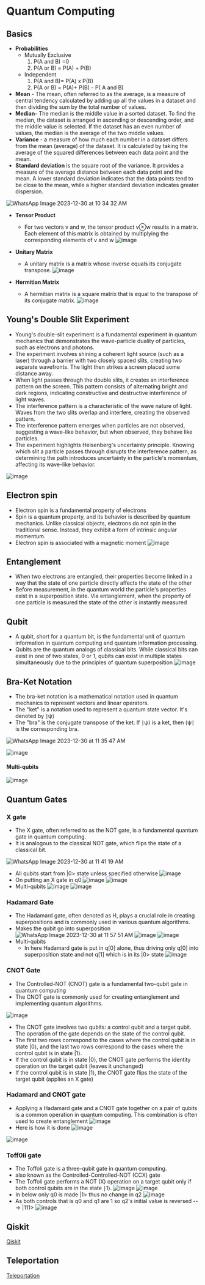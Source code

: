 # Quantum Computing

## Basics
* **Probabilities**
  * Mutually Exclusive
    1. P(A and B) =0
    2. P(A or B) = P(A) + P(B)
  * Independent
    1. P(A and B)= P(A) x P(B)
    2. P(A or B) = P(A)+ P(B) - P( A and B)
* **Mean** - The mean, often referred to as the average, is a measure of central tendency calculated by adding up all the values in a dataset and then dividing the sum by the total number of values.
* **Median**- The median is the middle value in a sorted dataset. To find the median, the dataset is arranged in ascending or descending order, and the middle value is selected. If the dataset has an even number of values, the median is the average of the two middle values.
* **Variance** - a measure of how much each number in a dataset differs from the mean (average) of the dataset. It is calculated by taking the average of the squared differences between each data point and the mean.
* **Standard deviation** is the square root of the variance. It provides a measure of the average distance between each data point and the mean. A lower standard deviation indicates that the data points tend to be close to the mean, while a higher standard deviation indicates greater dispersion.

![WhatsApp Image 2023-12-30 at 10 34 32 AM](https://github.com/ani171/quantum/assets/97838595/766ca2bb-fc9d-4c63-9a5e-6fbc1f2bc03f)

* **Tensor Product**
  * For two vectors v and w, the tensor product v⊗w results in a matrix. Each element of this matrix is obtained by multiplying the corresponding elements of v and w
![image](https://github.com/ani171/quantum/assets/97838595/c193da07-890b-420d-8c66-cb5ecc6e433b)

* **Unitary Matrix**
  * A unitary matrix is a matrix whose inverse equals its conjugate transpose.
![image](https://github.com/ani171/quantum/assets/97838595/b0c13074-d40f-4cbb-a0d4-6ba9f28e6d61)

* **Hermitian Matrix**
  * A hermitian matrix is a square matrix that is equal to the transpose of its conjugate matrix.
![image](https://github.com/ani171/quantum/assets/97838595/31f080f2-afae-4673-86b8-bf19a0e8d6fa)

## Young's Double Slit Experiment

* Young's double-slit experiment is a fundamental experiment in quantum mechanics that demonstrates the wave-particle duality of particles, such as electrons and photons.
* The experiment involves shining a coherent light source (such as a laser) through a barrier with two closely spaced slits, creating two separate wavefronts. The light then strikes a screen placed some distance away.
* When light passes through the double slits, it creates an interference pattern on the screen. This pattern consists of alternating bright and dark regions, indicating constructive and destructive interference of light waves.
* The interference pattern is a characteristic of the wave nature of light. Waves from the two slits overlap and interfere, creating the observed pattern.
* The interference pattern emerges when particles are not observed, suggesting a wave-like behavior, but when observed, they behave like particles.
* The experiment highlights Heisenberg's uncertainty principle. Knowing which slit a particle passes through disrupts the interference pattern, as determining the path introduces uncertainty in the particle's momentum, affecting its wave-like behavior.

![image](https://github.com/ani171/quantum/assets/97838595/9a844395-cc90-4c64-bf1b-515c003a87eb)

## Electron spin
* Electron spin is a fundamental property of electrons
* Spin is a quantum property, and its behavior is described by quantum mechanics. Unlike classical objects, electrons do not spin in the traditional sense. Instead, they exhibit a form of intrinsic angular momentum.
* Electron spin is associated with a magnetic moment
![image](https://github.com/ani171/quantum/assets/97838595/90bc451f-4eed-4144-9d77-ca4f388c97be)

## Entanglement
* When two electrons are entangled, their properties become linked in a way that the state of one particle directly affects the state of the other
* Before measurement, in the quantum world the particle's properties exist in a superposition state. Via entanglement, when the property of one particle is measured the state of the other is instantly measured

## Qubit
* A qubit, short for a quantum bit, is the fundamental unit of quantum information in quantum computing and quantum information processing.
*  Qubits are the quantum analogs of classical bits. While classical bits can exist in one of two states, 0 or 1, qubits can exist in multiple states simultaneously due to the principles of quantum superposition
![image](https://github.com/ani171/quantum/assets/97838595/68cf49dc-458a-4f8a-9e2a-a2380a80c133)

## Bra-Ket Notation 
* The bra-ket notation is a mathematical notation used in quantum mechanics to represent vectors and linear operators.
* The "ket" is a notation used to represent a quantum state vector. It's denoted by ∣ψ⟩
* The "bra" is the conjugate transpose of the ket. If ∣ψ⟩ is a ket, then ⟨ψ∣ is the corresponding bra.

![WhatsApp Image 2023-12-30 at 11 35 47 AM](https://github.com/ani171/quantum/assets/97838595/84ecae1a-c251-4b5a-90f1-34a7d14a380e)

![image](https://github.com/ani171/quantum/assets/97838595/081baf2c-2130-4b67-adc3-178205418f0b)

#### Multi-qubits
![image](https://github.com/ani171/quantum/assets/97838595/1f715023-081e-4fba-8788-ff0786f371e6)

## Quantum Gates
### X gate
* The X gate, often referred to as the NOT gate, is a fundamental quantum gate in quantum computing. 
* It is analogous to the classical NOT gate, which flips the state of a classical bit.

![WhatsApp Image 2023-12-30 at 11 41 19 AM](https://github.com/ani171/quantum/assets/97838595/411a5a2a-9b20-4890-94cd-78cfda1999fc)

* All qubits start from |0> state unless specified otherwise
![image](https://github.com/ani171/quantum/assets/97838595/c2074029-4307-49aa-a869-0ab489f6a641)
* On putting an X gate in q0
![image](https://github.com/ani171/quantum/assets/97838595/d4de8ec1-90c8-4911-9b5e-236c082a4a2a)
![image](https://github.com/ani171/quantum/assets/97838595/1057722d-3ae5-4651-bca3-17b750d68d0d)
* Multi-qubits
![image](https://github.com/ani171/quantum/assets/97838595/eb64ecb1-708b-45e1-bcf5-b4fe14808f67)
![image](https://github.com/ani171/quantum/assets/97838595/01651a08-4398-49a4-82ff-db258c9ccacc)

### Hadamard Gate
* The Hadamard gate, often denoted as H, plays a crucial role in creating superpositions and is commonly used in various quantum algorithms.
* Makes the qubit go into superposition
![WhatsApp Image 2023-12-30 at 11 57 51 AM](https://github.com/ani171/quantum/assets/97838595/dab36b08-c398-4065-9326-3cd04e7901e1)
![image](https://github.com/ani171/quantum/assets/97838595/365f66d1-ed31-481c-ac1f-12c9034c190e)
![image](https://github.com/ani171/quantum/assets/97838595/9604cc81-6e55-44a8-b664-a2717998fc9f)
* Multi-qubits
  * In here Hadamard gate is put in q[0] alone, thus driving only q[0] into superposition state and not q[1] which is in its |0> state
![image](https://github.com/ani171/quantum/assets/97838595/6180358b-5471-4bd6-9d06-18d673011d6c)

### CNOT Gate
* The Controlled-NOT (CNOT) gate is a fundamental two-qubit gate in quantum computing
* The CNOT gate is commonly used for creating entanglement and implementing quantum algorithms.

![image](https://github.com/ani171/quantum/assets/97838595/90a03c6e-7cb6-416d-b6a1-85390c8eed41)

* The CNOT gate involves two qubits: a control qubit and a target qubit. The operation of the gate depends on the state of the control qubit.
* The first two rows correspond to the cases where the control qubit is in state |0⟩, and the last two rows correspond to the cases where the control qubit is in state |1⟩.
* If the control qubit is in state |0⟩, the CNOT gate performs the identity operation on the target qubit (leaves it unchanged)
* If the control qubit is in state |1⟩, the CNOT gate flips the state of the target qubit (applies an X gate)

### Hadamard and CNOT gate 
* Applying a Hadamard gate and a CNOT gate together on a pair of qubits is a common operation in quantum computing. This combination is often used to create entanglement
![image](https://github.com/ani171/quantum/assets/97838595/cf63760f-dd5a-4bb0-82ff-2d7dcc0d7b4c)
* Here is how it is done
![image](https://github.com/ani171/quantum/assets/97838595/c1aa78e8-3d7c-46b5-92a8-f4aa3e7933bd)

![image](https://github.com/ani171/quantum/assets/97838595/6aea77c0-0b6b-48ed-93ea-425ebe0a851a)

### Toff0li gate
* The Toffoli gate is a three-qubit gate in quantum computing.
* also known as the Controlled-Controlled-NOT (CCX) gate
* The Toffoli gate performs a NOT (X) operation on a target qubit only if both control qubits are in the state ∣1⟩.
![image](https://github.com/ani171/quantum_computing/assets/97838595/e4e588dc-3db5-434d-98c9-c05987d81144)
![image](https://github.com/ani171/quantum_computing/assets/97838595/21aae26b-e22f-44cc-8d65-0d9b6a2a5727)
* In below only q0 is made |1> thus no change in q2
![image](https://github.com/ani171/quantum_computing/assets/97838595/1b1d066a-4341-4709-be92-82a15cc5c34c)
* As both controls that is q0 and q1 are 1 so q2's initial value is reversed ---> |111>
![image](https://github.com/ani171/quantum_computing/assets/97838595/cb42b080-e7d2-4a90-872e-3dfd49a6f5e3)

## Qiskit
[Qiskit](https://github.com/ani171/quantum/tree/bbe492cb5120d61ff42d8c85e87004ec69f81d72/qiskit)

## Teleportation
[Teleportation]()

